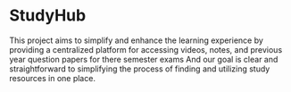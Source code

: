 # StudyHub
This project aims to simplify and enhance the learning experience by providing a centralized platform for accessing videos, notes, and previous year question papers for there semester exams And our goal is clear and straightforward to simplifying the process of finding and utilizing study resources in one place.

